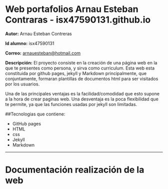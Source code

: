 # Web portafolios Arnau Esteban Contraras - isx47590131.github.io

**Autor:** Arnau Esteban Contreras

**Id alumno:** isx47590131

**Correo:** arnauesteban@hotmail.com

**Descripción:** El proyecto consiste en la creación de una página web en la que te presentes como persona, y sirva como 
curriculum. Esta web esta constituida  por github pages, jekyll y Markdown principalmente, que conjuntamente, formaran plantillas de documentos html para ser visitados por los usuarios. 

Una de las principales ventajas es la facilidad/comodidad que esto supone a la hora de crear paginas web. 
Una desventaja es la poca flexibilidad que te permite, ya que las funciones usadas por jekyll son limitadas.


##Tecnologias que contiene:

- GitHub pages
- HTML
- css
- Jekyll
- Markdown


-----

# Documentación realización de la web




